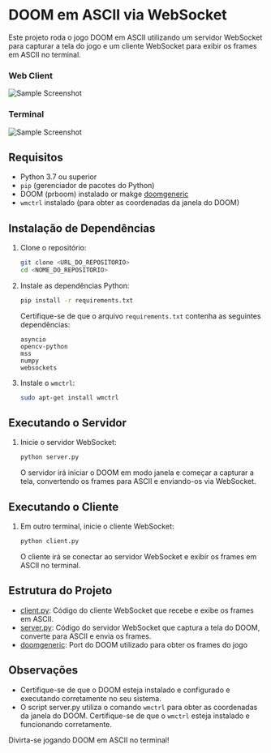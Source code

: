 # DOOM em ASCII via WebSocket

Este projeto roda o jogo DOOM em ASCII utilizando um servidor WebSocket para capturar a tela do jogo e um cliente WebSocket para exibir os frames em ASCII no terminal.

### Web Client

![Sample Screenshot](screens/sample.gif)

### Terminal

![Sample Screenshot](screens/sample2.gif)

## Requisitos

- Python 3.7 ou superior
- `pip` (gerenciador de pacotes do Python)
- DOOM (prboom) instalado or makge [doomgeneric](https://github.com/ozkl/doomgeneric)
- `wmctrl` instalado (para obter as coordenadas da janela do DOOM)

## Instalação de Dependências

1. Clone o repositório:

   ```sh
   git clone <URL_DO_REPOSITORIO>
   cd <NOME_DO_REPOSITORIO>
   ```

2. Instale as dependências Python:

   ```sh
   pip install -r requirements.txt
   ```

   Certifique-se de que o arquivo `requirements.txt` contenha as seguintes dependências:

   ```
   asyncio
   opencv-python
   mss
   numpy
   websockets
   ```

3. Instale o `wmctrl`:

   ```sh
   sudo apt-get install wmctrl
   ```

## Executando o Servidor

1. Inicie o servidor WebSocket:

   ```sh
   python server.py
   ```

   O servidor irá iniciar o DOOM em modo janela e começar a capturar a tela, convertendo os frames para ASCII e enviando-os via WebSocket.

## Executando o Cliente

1. Em outro terminal, inicie o cliente WebSocket:

   ```sh
   python client.py
   ```

   O cliente irá se conectar ao servidor WebSocket e exibir os frames em ASCII no terminal.

## Estrutura do Projeto

- [client.py](http://_vscodecontentref_/1): Código do cliente WebSocket que recebe e exibe os frames em ASCII.
- [server.py](http://_vscodecontentref_/2): Código do servidor WebSocket que captura a tela do DOOM, converte para ASCII e envia os frames.
- [doomgeneric](https://github.com/ozkl/doomgeneric): Port do DOOM utilizado para obter os frames do jogo

## Observações

- Certifique-se de que o DOOM esteja instalado e configurado e executando corretamente no seu sistema.
- O script server.py utiliza o comando `wmctrl` para obter as coordenadas da janela do DOOM. Certifique-se de que o `wmctrl` esteja instalado e funcionando corretamente.

Divirta-se jogando DOOM em ASCII no terminal!
